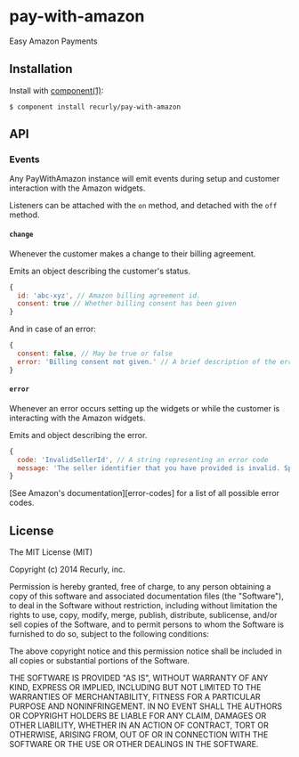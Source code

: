 
# pay-with-amazon

  Easy Amazon Payments

## Installation

  Install with [component(1)](http://component.io):

    $ component install recurly/pay-with-amazon

## API

### Events

Any PayWithAmazon instance will emit events during setup and customer interaction with the Amazon widgets.

Listeners can be attached with the `on` method, and detached with the `off` method.

#### `change`

Whenever the customer makes a change to their billing agreement.

Emits an object describing the customer's status.

```js
{
  id: 'abc-xyz', // Amazon billing agreement id.
  consent: true // Whether billing consent has been given
}
```

And in case of an error:

```js
{
  consent: false, // May be true or false
  error: 'Billing consent not given.' // A brief description of the error
}
```

#### `error`

Whenever an error occurs setting up the widgets or while the customer is interacting with the Amazon widgets.

Emits and object describing the error.

```js
{
  code: 'InvalidSellerId', // A string representing an error code
  message: 'The seller identifier that you have provided is invalid. Specify a valid SellerId.' // A brief description of the error
}
```

[See Amazon's documentation][error-codes] for a list of all possible error codes.

## License

  The MIT License (MIT)

  Copyright (c) 2014 Recurly, inc.

  Permission is hereby granted, free of charge, to any person obtaining a copy
  of this software and associated documentation files (the "Software"), to deal
  in the Software without restriction, including without limitation the rights
  to use, copy, modify, merge, publish, distribute, sublicense, and/or sell
  copies of the Software, and to permit persons to whom the Software is
  furnished to do so, subject to the following conditions:

  The above copyright notice and this permission notice shall be included in
  all copies or substantial portions of the Software.

  THE SOFTWARE IS PROVIDED "AS IS", WITHOUT WARRANTY OF ANY KIND, EXPRESS OR
  IMPLIED, INCLUDING BUT NOT LIMITED TO THE WARRANTIES OF MERCHANTABILITY,
  FITNESS FOR A PARTICULAR PURPOSE AND NONINFRINGEMENT. IN NO EVENT SHALL THE
  AUTHORS OR COPYRIGHT HOLDERS BE LIABLE FOR ANY CLAIM, DAMAGES OR OTHER
  LIABILITY, WHETHER IN AN ACTION OF CONTRACT, TORT OR OTHERWISE, ARISING FROM,
  OUT OF OR IN CONNECTION WITH THE SOFTWARE OR THE USE OR OTHER DEALINGS IN
  THE SOFTWARE.
